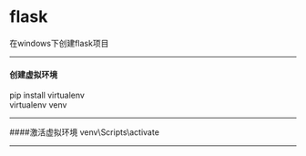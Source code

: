 # flask  

在windows下创建flask项目 
 
---  
#### 创建虚拟环境
pip install virtualenv  
virtualenv venv 
 
---  
####激活虚拟环境
venv\Scripts\activate  

---  